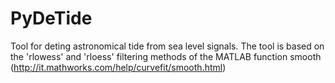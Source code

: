 # PyDeTide
Tool for deting astronomical tide from sea level signals.
The tool is based on the 'rlowess' and 'rloess' filtering methods of the MATLAB function smooth (http://it.mathworks.com/help/curvefit/smooth.html)
